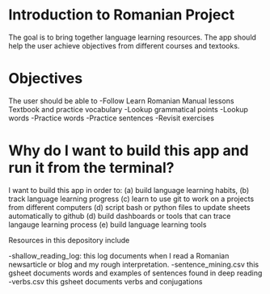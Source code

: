 # Introduction to Romanian Project

The goal is to bring together language learning resources. 
The app should help the user achieve objectives from different courses and textooks.  


# Objectives
The user should be able to 
-Follow Learn Romanian Manual lessons Textbook and practice vocabulary
-Lookup grammatical points
-Lookup words
-Practice words
-Practice sentences
-Revisit exercises

# Why do I want to build this app and run it from the terminal?
I want to build this app in order to:
(a) build language learning habits, 
(b) track language learning progress
(c) learn to use git to work on a projects from different computers 
(d) script bash or python files to update sheets automatically to github 
(d) build dashboards or tools that can trace langauge learning process
(e) build language learning tools

Resources in this depository include

-shallow_reading_log: this log documents when I read a Romanian newsarticle or blog and my rough interpretation. 
-sentence_mining.csv this gsheet documents words and examples of sentences found in deep reading
-verbs.csv this gsheet documents verbs and conjugations
